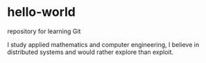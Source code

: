 # hello-world
repository for learning Git


I study applied mathematics and computer engineering, I believe in distributed systems and would rather explore than exploit.
